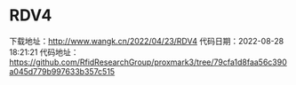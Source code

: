 # RDV4
下载地址：http://www.wangk.cn/2022/04/23/RDV4
代码日期：2022-08-28 18:21:21
代码地址：https://github.com/RfidResearchGroup/proxmark3/tree/79cfa1d8faa56c390a045d779b997633b357c515
